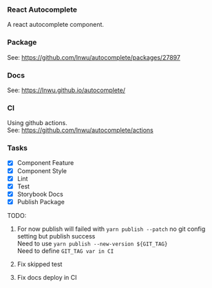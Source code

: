 ### React Autocomplete

A react autocomplete component.

### Package

See: https://github.com/lnwu/autocomplete/packages/27897

### Docs

See: https://lnwu.github.io/autocomplete/

### CI

Using github actions.  
See: https://github.com/lnwu/autocomplete/actions


### Tasks

- [x] Component Feature
- [x] Component Style
- [x] Lint
- [x] Test
- [x] Storybook Docs
- [x] Publish Package

TODO:  
1. For now publish will failed with `yarn publish --patch` no git config setting but publish success  
Need to use `yarn publish --new-version ${GIT_TAG}`  
Need to define `GIT_TAG var in CI`  

2. Fix skipped test  

3. Fix docs deploy in CI